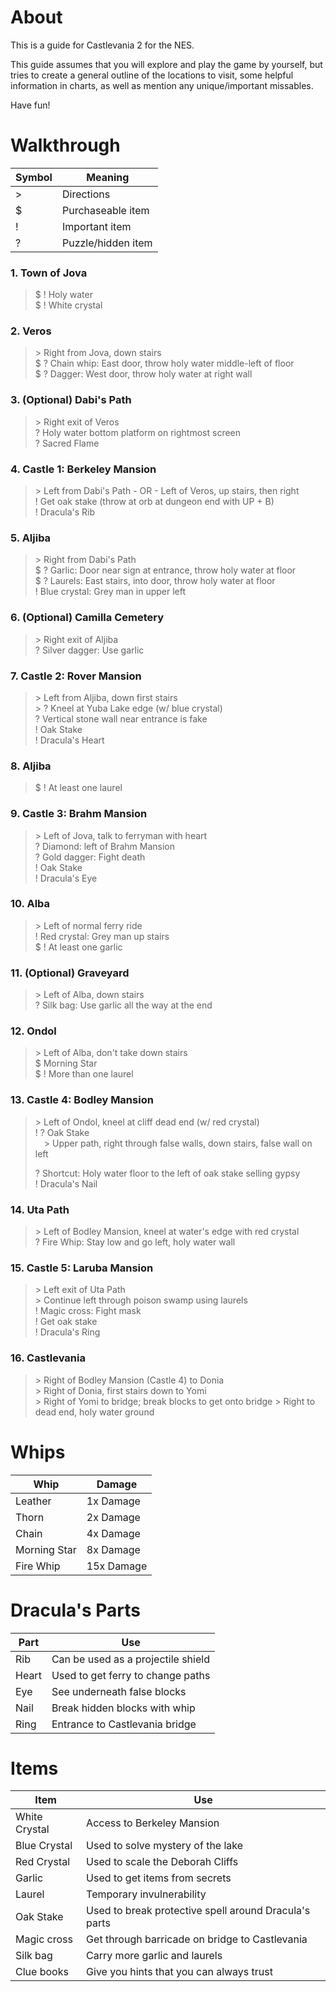 #  About

This is a guide for Castlevania 2 for the NES.

This guide assumes that you will explore and play the game by yourself, but tries to create a general outline of the locations to visit, some helpful information in charts, as well as mention any unique/important missables.

Have fun\!

# Walkthrough  

| Symbol    | Meaning               |
|-----------|-----------------------|
| \>        | Directions            |
| \$        | Purchaseable item     |
| \!        | Important item        |
| \?        | Puzzle/hidden item    |

### 1. Town of Jova

>   \$ \! Holy water  
    \$ \! White crystal

### 2. Veros  

>   \> Right from Jova, down stairs  
    \$ \? Chain whip: East door, throw holy water middle\-left of floor  
    \$ \? Dagger: West door, throw holy water at right wall 

### 3. (Optional) Dabi's Path  

>   \> Right exit of Veros  
    \? Holy water bottom platform on rightmost screen  
    \? Sacred Flame 

### 4. Castle 1: Berkeley Mansion   

>   \> Left from Dabi's Path - OR - Left of Veros, up stairs, then right  
    \! Get oak stake (throw at orb at dungeon end with UP + B)  
    \! Dracula's Rib

### 5. Aljiba   

>   \> Right from Dabi's Path  
    \$ \? Garlic: Door near sign at entrance, throw holy water at floor  
    \$ \? Laurels: East stairs, into door, throw holy water at floor  
    \! Blue crystal: Grey man in upper left
    
### 6. (Optional) Camilla Cemetery  

>   \> Right exit of Aljiba  
    \? Silver dagger: Use garlic

### 7. Castle 2: Rover Mansion

>   \> Left from Aljiba, down first stairs  
    \> \? Kneel at Yuba Lake edge (w/ blue crystal)  
    \? Vertical stone wall near entrance is fake  
    \! Oak Stake  
    \! Dracula's Heart

### 8. Aljiba  

>   \$ \! At least one laurel

### 9. Castle 3: Brahm Mansion  

>   \> Left of Jova, talk to ferryman with heart  
    \? Diamond: left of Brahm Mansion  
    \? Gold dagger: Fight death  
    \! Oak Stake  
    \! Dracula's Eye

### 10. Alba  

>   \> Left of normal ferry ride  
    \! Red crystal: Grey man up stairs  
    \$ \! At least one garlic

### 11. (Optional) Graveyard  

>   \> Left of Alba, down stairs  
    \? Silk bag: Use garlic all the way at the end

### 12. Ondol  

>   \> Left of Alba, don't take down stairs  
    \$ Morning Star  
    \$ \! More than one laurel

### 13. Castle 4: Bodley Mansion  

>   \> Left of Ondol, kneel at cliff dead end (w/ red crystal)  
>   \! \? Oak Stake  
>   &emsp;\> Upper path, right through false walls, down stairs, false wall on left
>
>   \? Shortcut: Holy water floor to the left of oak stake selling gypsy  
    \! Dracula's Nail

### 14. Uta Path  

>   \> Left of Bodley Mansion, kneel at water's edge with red crystal  
    \? Fire Whip: Stay low and go left, holy water wall

### 15. Castle 5: Laruba Mansion  

>   \> Left exit of Uta Path  
    \> Continue left through poison swamp using laurels  
    \! Magic cross: Fight mask  
    \! Get oak stake  
    \! Dracula's Ring
    
### 16. Castlevania  

>   \> Right of Bodley Mansion (Castle 4) to Donia  
    \> Right of Donia, first stairs down to Yomi  
    \> Right of Yomi to bridge; break blocks to get onto bridge 
    \> Right to dead end, holy water ground  

# Whips  

| Whip          | Damage        |
|---------------|---------------|
| Leather       | 1x Damage     |
| Thorn         | 2x Damage     |
| Chain         | 4x Damage     |
| Morning Star  | 8x Damage     |
| Fire Whip     | 15x Damage    |

# Dracula's Parts  

| Part  | Use                                   |
|-------|---------------------------------------|
| Rib   | Can be used as a projectile shield    |
| Heart | Used to get ferry to change paths     | 
| Eye   | See underneath false blocks           |  
| Nail  | Break hidden blocks with whip         |  
| Ring  | Entrance to Castlevania bridge        |  

# Items  

| Item          | Use                                                   |
|---------------|-------------------------------------------------------|
| White Crystal | Access to Berkeley Mansion                            |
| Blue Crystal  | Used to solve mystery of the lake                     |
| Red Crystal   | Used to scale the Deborah Cliffs                      |
| Garlic        | Used to get items from secrets                        |
| Laurel        | Temporary invulnerability                             |
| Oak Stake     | Used to break protective spell around Dracula's parts |
| Magic cross   | Get through barricade on bridge to Castlevania        |
| Silk bag      | Carry more garlic and laurels                         |
| Clue books    | Give you hints that you can always trust              |